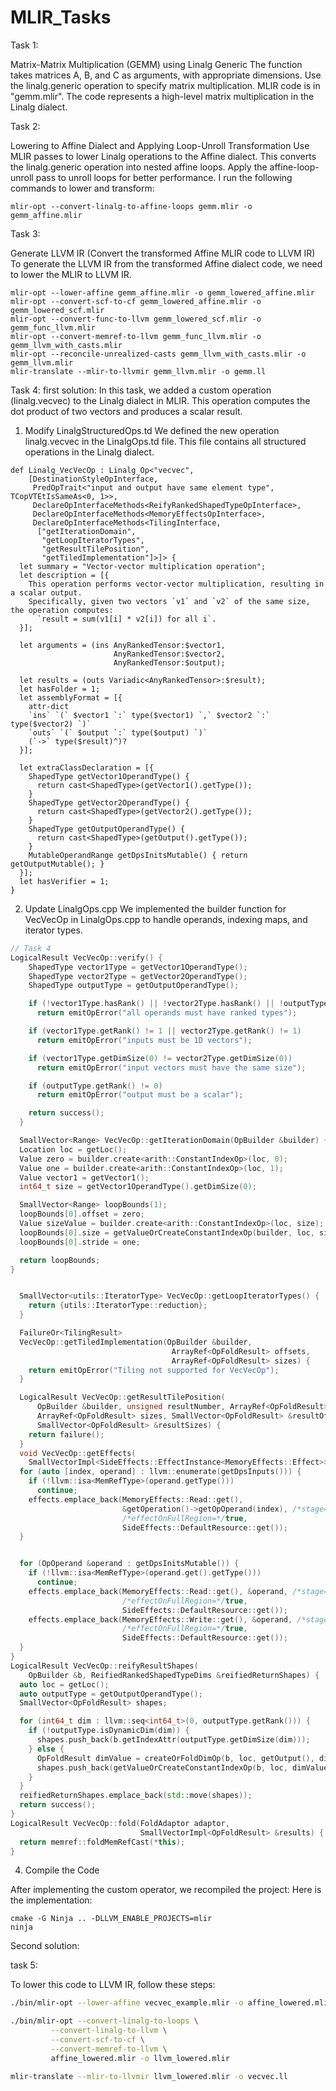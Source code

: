 # MLIR_Tasks

Task 1:

Matrix-Matrix Multiplication (GEMM) using Linalg Generic
The function takes matrices A, B, and C as arguments, with appropriate dimensions.
Use the linalg.generic operation to specify matrix multiplication. MLIR code is in "gemm.mlir". The code            represents a high-level matrix multiplication in the Linalg dialect.

Task 2:

Lowering to Affine Dialect and Applying Loop-Unroll Transformation
Use MLIR passes to lower Linalg operations to the Affine dialect. This converts the linalg.generic operation into nested affine loops. Apply the affine-loop-unroll pass to unroll loops for better performance.
I run the following commands to lower and transform:

    mlir-opt --convert-linalg-to-affine-loops gemm.mlir -o gemm_affine.mlir

Task 3:

Generate LLVM IR (Convert the transformed Affine MLIR code to LLVM IR)
To generate the LLVM IR from the transformed Affine dialect code, we need to lower the MLIR to LLVM IR.

    mlir-opt --lower-affine gemm_affine.mlir -o gemm_lowered_affine.mlir
    mlir-opt --convert-scf-to-cf gemm_lowered_affine.mlir -o gemm_lowered_scf.mlir
    mlir-opt --convert-func-to-llvm gemm_lowered_scf.mlir -o gemm_func_llvm.mlir
    mlir-opt --convert-memref-to-llvm gemm_func_llvm.mlir -o gemm_llvm_with_casts.mlir
    mlir-opt --reconcile-unrealized-casts gemm_llvm_with_casts.mlir -o gemm_llvm.mlir
    mlir-translate --mlir-to-llvmir gemm_llvm.mlir -o gemm.ll

    
Task 4:
first solution: 
In this task, we added a custom operation (linalg.vecvec) to the Linalg dialect in MLIR. This operation computes the dot product of two vectors and produces a scalar result. 

1. Modify LinalgStructuredOps.td
We defined the new operation linalg.vecvec in the LinalgOps.td file. This file contains all structured operations in the Linalg dialect.

```mlir
def Linalg_VecVecOp : Linalg_Op<"vecvec",
    [DestinationStyleOpInterface,
     PredOpTrait<"input and output have same element type", TCopVTEtIsSameAs<0, 1>>,
     DeclareOpInterfaceMethods<ReifyRankedShapedTypeOpInterface>,
     DeclareOpInterfaceMethods<MemoryEffectsOpInterface>,
     DeclareOpInterfaceMethods<TilingInterface,
      ["getIterationDomain",
       "getLoopIteratorTypes",
       "getResultTilePosition",
       "getTiledImplementation"]>]> {
  let summary = "Vector-vector multiplication operation";
  let description = [{
    This operation performs vector-vector multiplication, resulting in a scalar output.
    Specifically, given two vectors `v1` and `v2` of the same size, the operation computes:
      `result = sum(v1[i] * v2[i]) for all i`.
  }];

  let arguments = (ins AnyRankedTensor:$vector1,
                       AnyRankedTensor:$vector2,
                       AnyRankedTensor:$output);

  let results = (outs Variadic<AnyRankedTensor>:$result);
  let hasFolder = 1;
  let assemblyFormat = [{
    attr-dict
    `ins` `(` $vector1 `:` type($vector1) `,` $vector2 `:` type($vector2) `)`
    `outs` `(` $output `:` type($output) `)`
    (`->` type($result)^)?
  }];

  let extraClassDeclaration = [{
    ShapedType getVector1OperandType() {
      return cast<ShapedType>(getVector1().getType());
    }
    ShapedType getVector2OperandType() {
      return cast<ShapedType>(getVector2().getType());
    }
    ShapedType getOutputOperandType() {
      return cast<ShapedType>(getOutput().getType());
    }
    MutableOperandRange getDpsInitsMutable() { return getOutputMutable(); }
  }];
  let hasVerifier = 1;
}

```

2. Update LinalgOps.cpp
We implemented the builder function for VecVecOp in LinalgOps.cpp to handle operands, indexing maps, and iterator types.

```cpp
// Task 4
LogicalResult VecVecOp::verify() {
    ShapedType vector1Type = getVector1OperandType();
    ShapedType vector2Type = getVector2OperandType();
    ShapedType outputType = getOutputOperandType();

    if (!vector1Type.hasRank() || !vector2Type.hasRank() || !outputType.hasRank())
      return emitOpError("all operands must have ranked types");

    if (vector1Type.getRank() != 1 || vector2Type.getRank() != 1)
      return emitOpError("inputs must be 1D vectors");

    if (vector1Type.getDimSize(0) != vector2Type.getDimSize(0))
      return emitOpError("input vectors must have the same size");

    if (outputType.getRank() != 0)
      return emitOpError("output must be a scalar");

    return success();
  }

  SmallVector<Range> VecVecOp::getIterationDomain(OpBuilder &builder) {
  Location loc = getLoc();
  Value zero = builder.create<arith::ConstantIndexOp>(loc, 0);
  Value one = builder.create<arith::ConstantIndexOp>(loc, 1);
  Value vector1 = getVector1();
  int64_t size = getVector1OperandType().getDimSize(0);

  SmallVector<Range> loopBounds(1);
  loopBounds[0].offset = zero;
  Value sizeValue = builder.create<arith::ConstantIndexOp>(loc, size);
  loopBounds[0].size = getValueOrCreateConstantIndexOp(builder, loc, sizeValue);
  loopBounds[0].stride = one;

  return loopBounds;
}


  SmallVector<utils::IteratorType> VecVecOp::getLoopIteratorTypes() {
    return {utils::IteratorType::reduction};
  }

  FailureOr<TilingResult>
  VecVecOp::getTiledImplementation(OpBuilder &builder,
                                    ArrayRef<OpFoldResult> offsets,
                                    ArrayRef<OpFoldResult> sizes) {
    return emitOpError("Tiling not supported for VecVecOp");
  }

  LogicalResult VecVecOp::getResultTilePosition(
      OpBuilder &builder, unsigned resultNumber, ArrayRef<OpFoldResult> offsets,
      ArrayRef<OpFoldResult> sizes, SmallVector<OpFoldResult> &resultOffsets,
      SmallVector<OpFoldResult> &resultSizes) {
    return failure();
  }
  void VecVecOp::getEffects(
    SmallVectorImpl<SideEffects::EffectInstance<MemoryEffects::Effect>> &effects) {
  for (auto [index, operand] : llvm::enumerate(getDpsInputs())) {
    if (!llvm::isa<MemRefType>(operand.getType()))
      continue;
    effects.emplace_back(MemoryEffects::Read::get(),
                         &getOperation()->getOpOperand(index), /*stage=*/0,
                         /*effectOnFullRegion=*/true,
                         SideEffects::DefaultResource::get());
  }


  for (OpOperand &operand : getDpsInitsMutable()) {
    if (!llvm::isa<MemRefType>(operand.get().getType()))
      continue;
    effects.emplace_back(MemoryEffects::Read::get(), &operand, /*stage=*/0,
                         /*effectOnFullRegion=*/true,
                         SideEffects::DefaultResource::get());
    effects.emplace_back(MemoryEffects::Write::get(), &operand, /*stage=*/0,
                         /*effectOnFullRegion=*/true,
                         SideEffects::DefaultResource::get());
  }
}
LogicalResult VecVecOp::reifyResultShapes(
    OpBuilder &b, ReifiedRankedShapedTypeDims &reifiedReturnShapes) {
  auto loc = getLoc();
  auto outputType = getOutputOperandType();
  SmallVector<OpFoldResult> shapes;

  for (int64_t dim : llvm::seq<int64_t>(0, outputType.getRank())) {
    if (!outputType.isDynamicDim(dim)) {
      shapes.push_back(b.getIndexAttr(outputType.getDimSize(dim)));
    } else {
      OpFoldResult dimValue = createOrFoldDimOp(b, loc, getOutput(), dim);
      shapes.push_back(getValueOrCreateConstantIndexOp(b, loc, dimValue));
    }
  }
  reifiedReturnShapes.emplace_back(std::move(shapes));
  return success();
}
LogicalResult VecVecOp::fold(FoldAdaptor adaptor,
                             SmallVectorImpl<OpFoldResult> &results) {
  return memref::foldMemRefCast(*this);
}

```


4. Compile the Code
   
After implementing the custom operator, we recompiled the project:
Here is the implementation:

    cmake -G Ninja .. -DLLVM_ENABLE_PROJECTS=mlir
    ninja


Second solution:


task 5: 

To lower this code to LLVM IR, follow these steps:
```bash
./bin/mlir-opt --lower-affine vecvec_example.mlir -o affine_lowered.mlir

./bin/mlir-opt --convert-linalg-to-loops \
         --convert-linalg-to-llvm \
         --convert-scf-to-cf \
         --convert-memref-to-llvm \
         affine_lowered.mlir -o llvm_lowered.mlir

mlir-translate --mlir-to-llvmir llvm_lowered.mlir -o vecvec.ll

